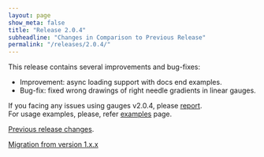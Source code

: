 ```yaml
---
layout: page
show_meta: false
title: "Release 2.0.4"
subheadline: "Changes in Comparison to Previous Release"
permalink: "/releases/2.0.4/"
---
```


This release contains several improvements and bug-fixes:

 - Improvement: async loading support with docs end examples.
 - Bug-fix: fixed wrong drawings of right needle gradients in linear gauges.

If you facing any issues using gauges v2.0.4, please [report](https://github.com/Mikhus/canvas-gauges/issues).  
For usage examples, please, refer [examples]({{site.url}}/documentation/examples/) page.

[Previous release changes]({{site.url}}/releases/2.0.3/).

[Migration from version 1.x.x]({{site.url}}/migration/)
